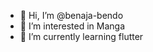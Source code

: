 - 👋 Hi, I’m @benaja-bendo
- 👀 I’m interested in Manga
- 🌱 I’m currently learning flutter


<!---
benaja-bendo/benaja-bendo is a ✨ special ✨ repository because its `README.md` (this file) appears on your GitHub profile.
You can click the Preview link to take a look at your changes.
--->
